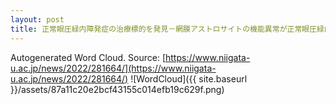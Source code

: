 ```yaml
---
layout: post
title: 正常眼圧緑内障発症の治療標的を発見－網膜アストロサイトの機能異常が正常眼圧緑内障を引き起こす－
---
```

Autogenerated Word Cloud.
Source\: [https://www.niigata-u.ac.jp/news/2022/281664/](https://www.niigata-u.ac.jp/news/2022/281664/)
![WordCloud]({{ site.baseurl }}/assets/87a11c20e2bcf43155c014efb19c629f.png)